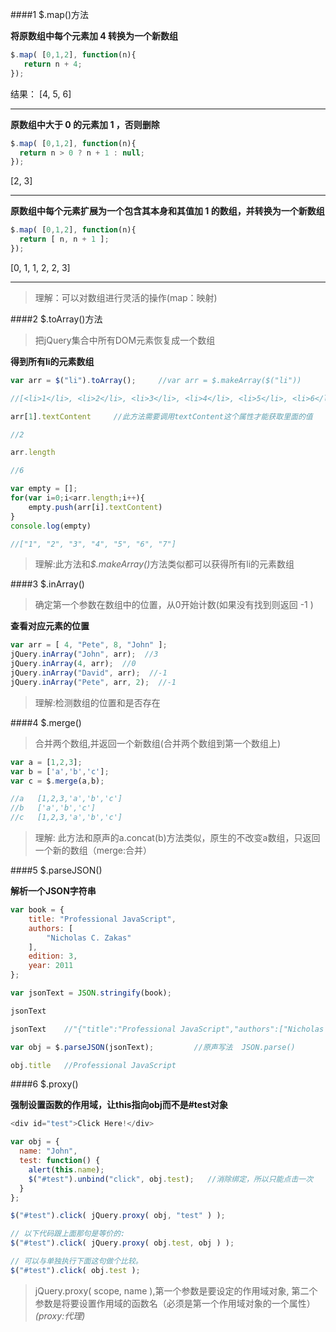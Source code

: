 ####1    $.map()方法

**将原数组中每个元素加 4 转换为一个新数组**

```javascript
$.map( [0,1,2], function(n){  
   return n + 4;  
});  
```

结果：   [4, 5, 6]
***
  

**原数组中大于 0 的元素加 1 ，否则删除**

```javascript
$.map( [0,1,2], function(n){
  return n > 0 ? n + 1 : null;
});
```

[2, 3]
***

**原数组中每个元素扩展为一个包含其本身和其值加 1 的数组，并转换为一个新数组**

```javascript
$.map( [0,1,2], function(n){
  return [ n, n + 1 ];
});
```
[0, 1, 1, 2, 2, 3]

***
>理解：可以对数组进行灵活的操作(map：映射)


####2   $.toArray()方法

>把jQuery集合中所有DOM元素恢复成一个数组

**得到所有li的元素数组**

```javascript
var arr = $("li").toArray();     //var arr = $.makeArray($("li"))

//[<li>1</li>, <li>2</li>, <li>3</li>, <li>4</li>, <li>5</li>, <li>6</li>, <li>7</li>]

arr[1].textContent     //此方法需要调用textContent这个属性才能获取里面的值

//2

arr.length

//6

var empty = [];
for(var i=0;i<arr.length;i++){
    empty.push(arr[i].textContent) 
}
console.log(empty)

//["1", "2", "3", "4", "5", "6", "7"]

```
>理解:此方法和<em>$.makeArray()</em>方法类似都可以获得所有li的元素数组


####3 $.inArray()

>确定第一个参数在数组中的位置，从0开始计数(如果没有找到则返回 -1 )

**查看对应元素的位置**

```javascript
var arr = [ 4, "Pete", 8, "John" ];
jQuery.inArray("John", arr);  //3
jQuery.inArray(4, arr);  //0
jQuery.inArray("David", arr);  //-1
jQuery.inArray("Pete", arr, 2);  //-1
```
>理解:检测数组的位置和是否存在

####4 $.merge()

>合并两个数组,并返回一个新数组(合并两个数组到第一个数组上)

```javascript
var a = [1,2,3];
var b = ['a','b','c'];
var c = $.merge(a,b);

//a   [1,2,3,'a','b','c']
//b   ['a','b','c']
//c   [1,2,3,'a','b','c']
```

>理解: 此方法和原声的a.concat(b)方法类似，原生的不改变a数组，只返回一个新的数组（merge:合并）

####5 $.parseJSON()

**解析一个JSON字符串**

```javascript
var book = { 
    title: "Professional JavaScript", 
    authors: [ 
        "Nicholas C. Zakas" 
    ], 
    edition: 3, 
    year: 2011 
};

var jsonText = JSON.stringify(book);

jsonText

jsonText    //"{"title":"Professional JavaScript","authors":["Nicholas C. Zakas"],"edition":3,"year":2011}"

var obj = $.parseJSON(jsonText);         //原声写法  JSON.parse()

obj.title   //Professional JavaScript


```
####6 $.proxy()  

**强制设置函数的作用域，让this指向obj而不是#test对象**

```javascript
<div id="test">Click Here!</div>

var obj = {
  name: "John",
  test: function() {
    alert(this.name);
    $("#test").unbind("click", obj.test);   //消除绑定，所以只能点击一次
  }
};

$("#test").click( jQuery.proxy( obj, "test" ) );

// 以下代码跟上面那句是等价的:
$("#test").click( jQuery.proxy( obj.test, obj ) );

// 可以与单独执行下面这句做个比较。
$("#test").click( obj.test );

```

>jQuery.proxy( scope, name ),第一个参数是要设定的作用域对象,
第二个参数是将要设置作用域的函数名（必须是第一个作用域对象的一个属性）
<em>(proxy:代理)














